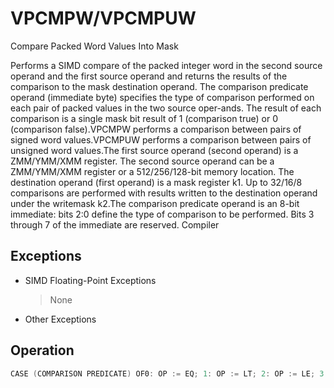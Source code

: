 # VPCMPW/VPCMPUW

Compare Packed Word Values Into Mask

Performs a SIMD compare of the packed integer word in the second source operand and the first source operand and returns the results of the comparison to the mask destination operand.
The comparison predicate operand (immediate byte) specifies the type of comparison performed on each pair of packed values in the two source oper-ands.
The result of each comparison is a single mask bit result of 1 (comparison true) or 0 (comparison false).VPCMPW performs a comparison between pairs of signed word values.VPCMPUW performs a comparison between pairs of unsigned word values.The first source operand (second operand) is a ZMM/YMM/XMM register.
The second source operand can be a ZMM/YMM/XMM register or a 512/256/128-bit memory location.
The destination operand (first operand) is a mask register k1.
Up to 32/16/8 comparisons are performed with results written to the destination operand under the writemask k2.The comparison predicate operand is an 8-bit immediate: bits 2:0 define the type of comparison to be performed.
Bits 3 through 7 of the immediate are reserved.
Compiler 

## Exceptions

- SIMD Floating-Point Exceptions
  > None
- Other Exceptions

## Operation

```C
CASE (COMPARISON PREDICATE) OF0: OP := EQ; 1: OP := LT; 2: OP := LE; 3: OP := FALSE;4: OP := NEQ;5: OP := NLT; 6: OP := NLE; 7: OP := TRUE;ESAC;VPCMPW (EVEX encoded versions)(KL, VL) = (8, 128), (16, 256), (32, 512)FOR j := 0 TO KL-1i := j * 16IF k2[j] OR *no writemask*THEN ICMP := SRC1[i+15:i] OP SRC2[i+15:i];IF CMP = TRUETHEN DEST[j] := 1;ELSE DEST[j] := 0; FI;ELSE DEST[j] = 0 ; zeroing-masking onlyFI;ENDFORDEST[MAX_KL-1:KL] := 0VPCMPUW (EVEX encoded versions)(KL, VL) = (8, 128), (16, 256), (32, 512)FOR j := 0 TO KL-1i := j * 16IF k2[j] OR *no writemask*THEN CMP := SRC1[i+15:i] OP SRC2[i+15:i];IF CMP = TRUETHEN DEST[j] := 1;ELSE DEST[j] := 0; FI;ELSE DEST[j] = 0 ; zeroing-masking onlyFI;Intel C/C++ Compiler Intrinsic EquivalentVPCMPW __mmask32 _mm512_cmp_epi16_mask( __m512i a, __m512i b, int cmp);VPCMPW __mmask32 _mm512_mask_cmp_epi16_mask( __mmask32 m, __m512i a, __m512i b, int cmp);VPCMPW __mmask16 _mm256_cmp_epi16_mask( __m256i a, __m256i b, int cmp);VPCMPW __mmask16 _mm256_mask_cmp_epi16_mask( __mmask16 m, __m256i a, __m256i b, int cmp);VPCMPW __mmask8 _mm_cmp_epi16_mask( __m128i a, __m128i b, int cmp);VPCMPW __mmask8 _mm_mask_cmp_epi16_mask( __mmask8 m, __m128i a, __m128i b, int cmp);VPCMPW __mmask32 _mm512_cmp[eq|ge|gt|le|lt|neq]_epi16_mask( __m512i a, __m512i b);VPCMPW __mmask32 _mm512_mask_cmp[eq|ge|gt|le|lt|neq]_epi16_mask( __mmask32 m, __m512i a, __m512i b);VPCMPW __mmask16 _mm256_cmp[eq|ge|gt|le|lt|neq]_epi16_mask( __m256i a, __m256i b);VPCMPW __mmask16 _mm256_mask_cmp[eq|ge|gt|le|lt|neq]_epi16_mask( __mmask16 m, __m256i a, __m256i b);VPCMPW __mmask8 _mm_cmp[eq|ge|gt|le|lt|neq]_epi16_mask( __m128i a, __m128i b);VPCMPW __mmask8 _mm_mask_cmp[eq|ge|gt|le|lt|neq]_epi16_mask( __mmask8 m, __m128i a, __m128i b);VPCMPUW __mmask32 _mm512_cmp_epu16_mask( __m512i a, __m512i b, int cmp);VPCMPUW __mmask32 _mm512_mask_cmp_epu16_mask( __mmask32 m, __m512i a, __m512i b, int cmp);VPCMPUW __mmask16 _mm256_cmp_epu16_mask( __m256i a, __m256i b, int cmp);VPCMPUW __mmask16 _mm256_mask_cmp_epu16_mask( __mmask16 m, __m256i a, __m256i b, int cmp);VPCMPUW __mmask8 _mm_cmp_epu16_mask( __m128i a, __m128i b, int cmp);VPCMPUW __mmask8 _mm_mask_cmp_epu16_mask( __mmask8 m, __m128i a, __m128i b, int cmp);VPCMPUW __mmask32 _mm512_cmp[eq|ge|gt|le|lt|neq]_epu16_mask( __m512i a, __m512i b, int cmp);VPCMPUW __mmask32 _mm512_mask_cmp[eq|ge|gt|le|lt|neq]_epu16_mask( __mmask32 m, __m512i a, __m512i b, int cmp);VPCMPUW __mmask16 _mm256_cmp[eq|ge|gt|le|lt|neq]_epu16_mask( __m256i a, __m256i b, int cmp);VPCMPUW __mmask16 _mm256_mask_cmp[eq|ge|gt|le|lt|neq]_epu16_mask( __mmask16 m, __m256i a, __m256i b, int cmp);VPCMPUW __mmask8 _mm_cmp[eq|ge|gt|le|lt|neq]_epu16_mask( __m128i a, __m128i b, int cmp);VPCMPUW __mmask8 _mm_mask_cmp[eq|ge|gt|le|lt|neq]_epu16_mask( __mmask8 m, __m128i a, __m128i b, int cmp);
```
